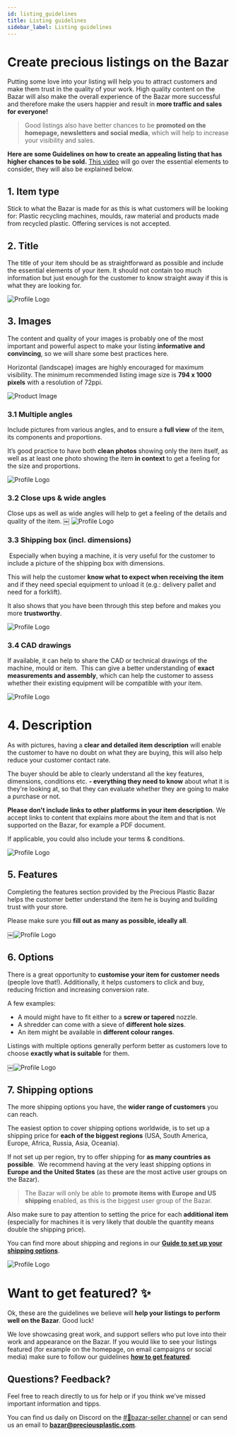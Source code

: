 ```yaml
---
id: listing_guidelines 
title: Listing guidelines
sidebar_label: Listing guidelines
---
```


<style>
:root {
  --highlight: #f7b77b;
  --hover: #f7b77b;
}
</style>


# Create precious listings on the Bazar


Putting some love into your listing will help you to attract customers and make them trust in the quality of your work.
High quality content on the Bazar will also make the overall experience of the Bazar more successful and therefore make the users happier and result in **more traffic and sales for everyone!**

>Good listings also have better chances to be **promoted on the homepage, newsletters and social media**, which will help to increase your visibility and sales.

**Here are some Guidelines on how to create an appealing listing that has higher chances to be sold.** [This video](https://www.loom.com/share/b1df010a31b04a79b034f723b579cc4e) will go over the essential elements to consider, they will also be explained below.

 ## 1. Item type
Stick to what the Bazar is made for as this is what customers will be looking for: Plastic recycling machines, moulds, raw material and products made from recycled plastic. Offering services is not accepted.

 ## 2. Title

The title of your item should be as straightforward as possible and include the essential elements of your item. It should not contain too much information but just enough for the customer to know straight away if this is what they are looking for.

![Profile Logo](../assets/Business/bazar-listingguide-2.png)


 ## 3. Images

The content and quality of your images is probably one of the most important and powerful aspect to make your listing **informative and convincing**, so we will share some best practices here.

Horizontal (landscape) images are highly encouraged for maximum visibility. The minimum recommended listing image size is **794 x 1000 pixels** with a resolution of 72ppi.

![Product Image](../assets/Business/product.png)

 ### 3.1 Multiple angles

Include pictures from various angles, and to ensure a **full view** of the item, its components and proportions.

It’s good practice to have both **clean photos** showing only the item itself, as well as at least one photo showing the item **in context** to get a feeling for the size and proportions.

![Profile Logo](../assets/Business/bazar-listingguide-3.1.png)


 ### 3.2 Close ups & wide angles

Close ups as well as wide angles will help to get a feeling of the details and quality of the item.
￼
![Profile Logo](../assets/Business/bazar-listingguide-3.2.png)

 ### 3.3 Shipping box (incl. dimensions)
 Especially when buying a machine, it is very useful for the customer to include a picture of the shipping box with dimensions. 

This will help the customer **know what to expect when receiving the item** and if they need special equipment to unload it (e.g.: delivery pallet and need for a forklift). 

It also shows that you have been through this step before and makes you more **trustworthy**.

![Profile Logo](../assets/Business/bazar-listingguide-3.3.png)

 ### 3.4 CAD drawings

If available, it can help to share the CAD or technical drawings of the machine, mould or item.
 This can give a better understanding of **exact measurements and assembly**, which can help the customer to assess whether their existing equipment will be compatible with your item.

![Profile Logo](../assets/Business/bazar-listingguide-3.4.png)

# 4. Description

As with pictures, having a **clear and detailed item description** will enable the customer to have no doubt on what they are buying, this will also help reduce your customer contact rate. 

The buyer should be able to clearly understand all the key features, dimensions, conditions etc. **- everything they need to know** about what it is they're looking at, so that they can evaluate whether they are going to make a purchase or not.

**Please don't include links to other platforms in your item description**. We accept links to content that explains more about the item and that is not supported on the Bazar, for example a PDF document.

If applicable, you could also include your terms & conditions.

![Profile Logo](../assets/Business/bazar-listingguide-4.png)

 ## 5. Features

Completing the features section provided by the Precious Plastic Bazar helps the customer better understand the item he is buying and building trust with your store.

Please make sure you **fill out as many as possible, ideally all**.

￼![Profile Logo](../assets/Business/bazar-listingguide-5.png)


 ## 6. Options

There is a great opportunity to **customise your item for customer needs** (people love that!). Additionally, it helps customers to click and buy, reducing friction and increasing conversion rate.

A few examples:

* A mould might have to fit either to a **screw or tapered** nozzle. 
* A shredder can come with a sieve of **different hole sizes**. 
* An item might be available in **different colour ranges**.

Listings with multiple options generally perform better as customers love to choose **exactly what is suitable** for them.

￼![Profile Logo](../assets/Business/bazar-listingguide-6.png)


 ## 7. Shipping options

The more shipping options you have, the **wider range of customers** you can reach. 

The easiest option to cover shipping options worldwide, is to set up a shipping price for **each of the biggest regions** (USA, South America, Europe, Africa, Russia, Asia, Oceania).

If not set up per region, try to offer shipping for **as many countries as possible**.  We recommend having at the very least shipping options in **Europe and the United States** (as these are the most active user groups on the Bazar).

> The Bazar will only be able to **promote items with Europe and US shipping** enabled, as this is the biggest user group of the Bazar.

Also make sure to pay attention to setting the price for each **additional item** (especially for machines it is very likely that double the quantity means double the shipping price).

You can find more about shipping and regions in our [**Guide to set up your shipping options**](https://community.preciousplastic.com/academy/business/International_Shipping).

![Profile Logo](../assets/Business/bazar-listingguide-7.png)


# Want to get featured? ✨

Ok, these are the guidelines we believe will **help your listings to perform well on the Bazar**. Good luck!

We love showcasing great work, and support sellers who put love into their work and appearance on the Bazar. If you would like to see your listings featured (for example on the homepage, on email campaigns or social media) make sure to follow our guidelines [**how to get featured**](https://community.preciousplastic.com/academy/business/regions).


 ## Questions? Feedback?

Feel free to reach directly to us for help or if you think we’ve missed important information and tipps.

You can find us daily on Discord on the [#🙌bazar-seller channel](https://discord.gg/2E93VxB3CD) or can send us an email to **bazar@preciousplastic.com**.
